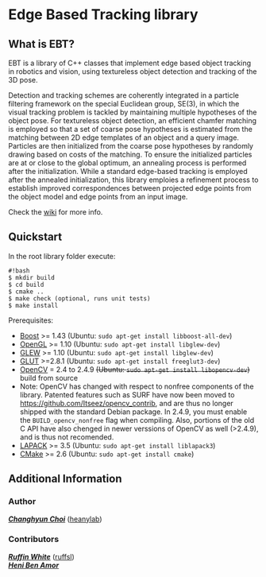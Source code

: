 Edge Based Tracking library
===================================================

What is EBT?
--------------

EBT is a library of C++ classes that implement edge based object tracking in robotics and vision, using textureless object detection and tracking of the 3D pose.  

Detection and tracking schemes are coherently integrated in a particle filtering framework on the special Euclidean group, SE(3), in which the visual tracking problem is tackled by maintaining multiple hypotheses of the object pose. For textureless object detection, an efficient chamfer matching is employed so that a set of coarse pose hypotheses is estimated from the matching between 2D edge templates of an object and a query image. Particles are then initialized from the coarse pose hypotheses by randomly drawing based on costs of the matching. To ensure the initialized particles are at or close to the global optimum, an annealing process is performed after the initialization. While a standard edge-based tracking is employed after the annealed initialization, this library emploies a refinement process to establish improved correspondences between projected edge points from the object model and edge points from an input image.

Check the [wiki](https://github.com/CognitiveRobotics/object_tracking_2D_dev/wiki) for more info.  

Quickstart
----------
In the root library folder execute:

```
#!bash
$ mkdir build
$ cd build
$ cmake ..
$ make check (optional, runs unit tests)
$ make install
```

Prerequisites:

- [Boost](http://www.boost.org/users/download/) >= 1.43 (Ubuntu: `sudo apt-get install libboost-all-dev`)
- [OpenGL](http://www.opengl.org/) >= 1.10 (Ubuntu: `sudo apt-get install libglew-dev`)
- [GLEW](http://glew.sourceforge.net/) >= 1.10 (Ubuntu: `sudo apt-get install libglew-dev`)
- [GLUT](http://www.opengl.org/resources/libraries/glut/) >=2.8.1 (Ubuntu: `sudo apt-get install freeglut3-dev`)
- [OpenCV](http://opencv.org/downloads.html) = 2.4 to 2.4.9 ~~(Ubuntu: `sudo apt-get install libopencv-dev`)~~ build from source
 -  Note: OpenCV has changed with respect to nonfree components of the library. Patented features such as SURF have now been moved to https://github.com/Itseez/opencv_contrib, and are thus no longer shipped with the standard Debian package. In 2.4.9, you must enable the `BUILD_opencv_nonfree` flag when compiling. Also, portions of the old C API have also chenged in newer verssions of OpenCV as well (>2.4.9), and is thus not recomended.
- [LAPACK](http://www.netlib.org/lapack/) >= 3.5 (Ubuntu: `sudo apt-get install liblapack3`)
- [CMake](http://www.cmake.org/cmake/resources/software.html) >= 2.6 (Ubuntu: `sudo apt-get install cmake`)

Additional Information
----------------------
### Author
[***Changhyun Choi***](http://www.cc.gatech.edu/~cchoi/About_Me.html) ([heanylab](https://github.com/heanylab))  
### Contributors
[***Ruffin White***](http://about.me/ruffin) ([ruffsl](https://github.com/ruffsl))  
[***Heni Ben Amor***](http://henibenamor.weebly.com/)
